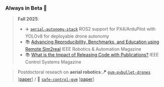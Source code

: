 ### Always in Beta 🧪

> **Fall 2025**:
> - ✈️ [`aerial-autonomy-stack`](https://github.com/JacopoPan/aerial-autonomy-stack) ROS2 support for PX4/ArduPilot with YOLOv8 for deployable drone autonomy
> - 📚 [Advancing Reproducibility, Benchmarks, and Education using Remote Sim2real](https://www.dynsyslab.org/wp-content/papercite-data/pdf/teetaert-ram25.pdf) IEEE Robotics & Automation Magazine
> - 📚 [What is the Impact of Releasing Code with Publications?](https://arxiv.org/abs/2308.10008v1) IEEE Control Systems Magazine

> Postdoctoral reseach on __aerial robotics__:🪁 [`gym-pybullet-drones`](https://github.com/utiasDSL/gym-pybullet-drones) [[paper](https://arxiv.org/abs/2103.02142)] / 🦺 [`safe-control-gym`](https://github.com/utiasDSL/safe-control-gym) [[paper](https://arxiv.org/abs/2109.06325)]

<!--

> I occasionally write simple/demystifying __tutorials__ about robotics and computer science
> - 🧑‍💻 [`leetcode-top100-liked-questions`](https://github.com/JacopoPan/leetcode-top100-liked-questions) 🧑‍💻 / 📚 [`a-minimalist-guide`](https://github.com/JacopoPan/a-minimalist-guide) 📚
> - read our ["Safe Learning in Robotics" review](https://arxiv.org/abs/2108.06266) and/or re-watch our [IROS 2022 sim2real competition](https://www.youtube.com/watch?v=-il6B1XeJkI)

**JacopoPan/JacopoPan** is a ✨ _special_ ✨ repository because its `README.md` (this file) appears on your GitHub profile.
-->
